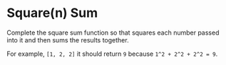 # Square(n) Sum

Complete the square sum function so that squares each number passed into it and then sums the results together.

For example, `[1, 2, 2]` it should return `9` because `1^2 + 2^2 + 2^2 = 9`.
